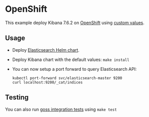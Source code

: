 # OpenShift

This example deploy Kibana 7.6.2 on [OpenShift][] using [custom values][].

## Usage

* Deploy [Elasticsearch Helm chart][].

* Deploy Kibana chart with the default values: `make install`

* You can now setup a port forward to query Elasticsearch API:

  ```
  kubectl port-forward svc/elasticsearch-master 9200
  curl localhost:9200/_cat/indices
  ```

## Testing

You can also run [goss integration tests][] using `make test`


[custom values]: https://github.com/elastic/helm-charts/tree/master/elasticsearch/examples/openshift/values.yaml
[elasticsearch helm chart]: https://github.com/elastic/helm-charts/tree/master/elasticsearch/examples/openshift/
[goss integration tests]: https://github.com/elastic/helm-charts/tree/master/elasticsearch/examples/openshift/test/goss.yaml
[openshift]: https://www.openshift.com/

